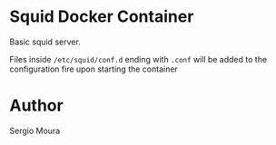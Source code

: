 # Squid Docker Container

Basic squid server.

Files inside `/etc/squid/conf.d` ending with `.conf` will be added to the configuration fire upon
starting the container

# Author

Sergio Moura
